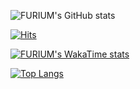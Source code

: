 ![FURIUM's GitHub stats](https://github-readme-stats.vercel.app/api?username=contability&show_icons=true&theme=neon)

[![Hits](https://hits.seeyoufarm.com/api/count/incr/badge.svg?url=https%3A%2F%2Fgithub.com%2Fcontability%2Fhit-counter&count_bg=%2379C83D&title_bg=%23555555&icon=&icon_color=%23E7E7E7&title=hits&edge_flat=false)](https://hits.seeyoufarm.com)

[![FURIUM's WakaTime stats](https://github-readme-stats.vercel.app/api/wakatime?username=contability)](https://github.com/contability/github-readme-stats)

[![Top Langs](https://github-readme-stats.vercel.app/api/top-langs/?username=contability&layout=compact&hide=java&theme=neon)](https://github.com/contability/github-readme-stats)
